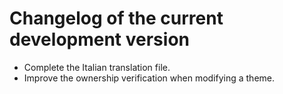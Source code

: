 # Changelog of the current development version

* Complete the Italian translation file.
* Improve the ownership verification when modifying a theme.
